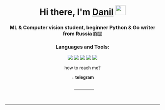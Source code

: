 <h1 align="center">Hi there, I'm <a href="https://nowapp.me/zotkin" target="_blank">Danil</a> 
<img src="https://github.com/blackcater/blackcater/raw/main/images/Hi.gif" heigth='32' width='32'/></h1>
<h3 align="center">ML & Computer vision student, beginner Python & Go writer from Russia 🇷🇺</h3>

<div align="center"> 


<h3>Languages and Tools:</h3>
<img src="https://img.shields.io/badge/python-grey?style=for-the-badge&logo=python&logoColor=f5f5f5"/>
<img src="https://img.shields.io/badge/GIT-grey?style=for-the-badge&logo=git"/>
<img src="https://img.shields.io/badge/Html%205-grey?style=for-the-badge&logo=html5"/>
<img src="https://img.shields.io/badge/MAC%20OS-grey?style=for-the-badge&logo=apple"/>
<img src="https://img.shields.io/badge/WINDOWS-grey?style=for-the-badge&logo=windows11"/>
  
  <p>how to reach me?</p>
  <p><a  href="https://t.me/zotkindev"> <strong style="vertical-align: middle;"> <img src="https://upload.wikimedia.org/wikipedia/commons/thumb/8/83/Telegram_2019_Logo.svg/512px-Telegram_2019_Logo.svg.png" alt="tg" style="width:2%; margin-bottom: -5px;"> telegram </strong> </a></p>
  <hr noshade size="1">
